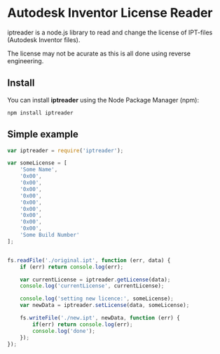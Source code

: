 # Autodesk Inventor License Reader

iptreader is a node.js library to read and change the license of IPT-files (Autodesk Inventor files).


The license may not be acurate as this is all done using reverse engineering.

## Install

You can install __iptreader__ using the Node Package Manager (npm):

    npm install iptreader

## Simple example
```js
var iptreader = require('iptreader');

var someLicense = [
    'Some Name',
    '0x00',
    '0x00',
    '0x00',
    '0x00',
    '0x00',
    '0x00',
    '0x00',
    '0x00',
    '0x00',
    'Some Build Number'
];


fs.readFile('./original.ipt', function (err, data) {
    if (err) return console.log(err);

    var currentLicense = iptreader.getLicense(data);
    console.log('currentLicense', currentLicense);

    console.log('setting new licence:', someLicense);
    var newData = iptreader.setLicense(data, someLicense);

    fs.writeFile('./new.ipt', newData, function (err) {
        if(err) return console.log(err);
        console.log('done');
    });
});

```

